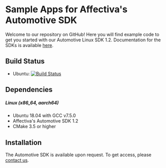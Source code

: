 # Sample Apps for Affectiva's Automotive SDK

Welcome to our repository on GitHub! Here you will find example code to get you started with our Automotive Linux SDK 1.2. Documentation for the SDKs is available [here](https://auto.affectiva.com).

Build Status
------------
- Ubuntu: [![Build Status](https://travis-ci.org/Affectiva/cpp-sdk-samples.svg?branch=auto-sdk-1.2)](https://travis-ci.org/Affectiva/cpp-sdk-samples)

Dependencies
------------

##### Linux (x86_64, aarch64)
- Ubuntu 18.04 with GCC v7.5.0
- Affectiva's Automotive SDK 1.2
- CMake 3.5 or higher

Installation
------------

The Automotive SDK is available upon request. To get access, please [contact us](https://auto.affectiva.com/).
